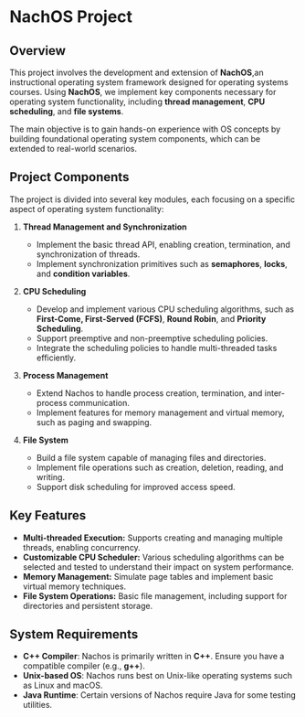 # NachOS Project

## Overview
This project involves the development and extension of **NachOS**,an instructional operating system framework designed for operating systems courses. Using **NachOS**, we implement key components necessary for operating system functionality, including **thread management**, **CPU scheduling**, and **file systems**.

The main objective is to gain hands-on experience with OS concepts by building foundational operating system components, which can be extended to real-world scenarios.

## Project Components
The project is divided into several key modules, each focusing on a specific aspect of operating system functionality:

1. **Thread Management and Synchronization**
   - Implement the basic thread API, enabling creation, termination, and synchronization of threads.
   - Implement synchronization primitives such as **semaphores**, **locks**, and **condition variables**.

2. **CPU Scheduling**
   - Develop and implement various CPU scheduling algorithms, such as **First-Come, First-Served (FCFS)**, **Round Robin**, and **Priority Scheduling**.
   - Support preemptive and non-preemptive scheduling policies.
   - Integrate the scheduling policies to handle multi-threaded tasks efficiently.

3. **Process Management**
   - Extend Nachos to handle process creation, termination, and inter-process communication.
   - Implement features for memory management and virtual memory, such as paging and swapping.
   
4. **File System**
   - Build a file system capable of managing files and directories.
   - Implement file operations such as creation, deletion, reading, and writing.
   - Support disk scheduling for improved access speed.

## Key Features
- **Multi-threaded Execution:** Supports creating and managing multiple threads, enabling concurrency.
- **Customizable CPU Scheduler:** Various scheduling algorithms can be selected and tested to understand their impact on system performance.
- **Memory Management:** Simulate page tables and implement basic virtual memory techniques.
- **File System Operations:** Basic file management, including support for directories and persistent storage.

## System Requirements
- **C++ Compiler**: Nachos is primarily written in **C++**. Ensure you have a compatible compiler (e.g., **g++**).
- **Unix-based OS**: Nachos runs best on Unix-like operating systems such as Linux and macOS.
- **Java Runtime**: Certain versions of Nachos require Java for some testing utilities.
